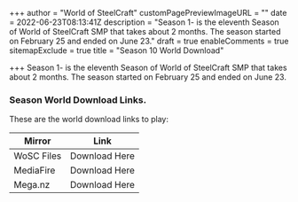 +++
author = "World of SteelCraft"
customPagePreviewImageURL = ""
date = 2022-06-23T08:13:41Z
description = "Season 1- is the eleventh Season of World of SteelCraft SMP that takes about 2 months. The season started on February 25 and ended on June 23."
draft = true
enableComments = true
sitemapExclude = true
title = "Season 10 World Download"

+++
Season 1- is the eleventh Season of World of SteelCraft SMP that takes about 2 months. The season started on February 25 and ended on June 23.

<div class="padding-post">

### Season World Download Links.

These are the world download links to play:

| Mirror | Link |
| --- | --- |
| WoSC Files | Download Here |
| MediaFire | Download Here |
| Mega.nz | Download Here |

</div>